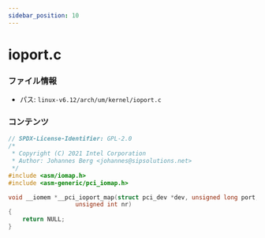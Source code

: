 ```yaml
---
sidebar_position: 10
---
```

# ioport.c

### ファイル情報

- パス: `linux-v6.12/arch/um/kernel/ioport.c`

### コンテンツ

```c
// SPDX-License-Identifier: GPL-2.0
/*
 * Copyright (C) 2021 Intel Corporation
 * Author: Johannes Berg <johannes@sipsolutions.net>
 */
#include <asm/iomap.h>
#include <asm-generic/pci_iomap.h>

void __iomem *__pci_ioport_map(struct pci_dev *dev, unsigned long port,
			       unsigned int nr)
{
	return NULL;
}

```
